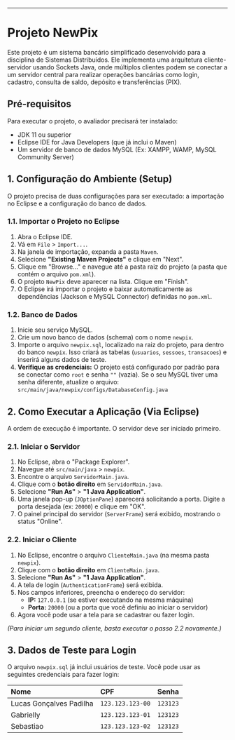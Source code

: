 ---

# Projeto NewPix

Este projeto é um sistema bancário simplificado desenvolvido para a disciplina de Sistemas Distribuídos. Ele implementa uma arquitetura cliente-servidor usando Sockets Java, onde múltiplos clientes podem se conectar a um servidor central para realizar operações bancárias como login, cadastro, consulta de saldo, depósito e transferências (PIX).

## Pré-requisitos

Para executar o projeto, o avaliador precisará ter instalado:

* JDK 11 ou superior
* Eclipse IDE for Java Developers (que já inclui o Maven)
* Um servidor de banco de dados MySQL (Ex: XAMPP, WAMP, MySQL Community Server)

## 1. Configuração do Ambiente (Setup)

O projeto precisa de duas configurações para ser executado: a importação no Eclipse e a configuração do banco de dados.

### 1.1. Importar o Projeto no Eclipse

1.  Abra o Eclipse IDE.
2.  Vá em `File` > `Import...`.
3.  Na janela de importação, expanda a pasta `Maven`.
4.  Selecione **"Existing Maven Projects"** e clique em "Next".
5.  Clique em "Browse..." e navegue até a pasta raiz do projeto (a pasta que contém o arquivo `pom.xml`).
6.  O projeto `NewPix` deve aparecer na lista. Clique em "Finish".
7.  O Eclipse irá importar o projeto e baixar automaticamente as dependências (Jackson e MySQL Connector) definidas no `pom.xml`.

### 1.2. Banco de Dados

1.  Inicie seu serviço MySQL.
2.  Crie um novo banco de dados (schema) com o nome `newpix`.
3.  Importe o arquivo `newpix.sql`, localizado na raiz do projeto, para dentro do banco `newpix`. Isso criará as tabelas (`usuarios`, `sessoes`, `transacoes`) e inserirá alguns dados de teste.
4.  **Verifique as credenciais:** O projeto está configurado por padrão para se conectar como `root` e senha `""` (vazia). Se o seu MySQL tiver uma senha diferente, atualize o arquivo:
    `src/main/java/newpix/configs/DatabaseConfig.java`

## 2. Como Executar a Aplicação (Via Eclipse)

A ordem de execução é importante. O servidor deve ser iniciado primeiro.

### 2.1. Iniciar o Servidor

1.  No Eclipse, abra o "Package Explorer".
2.  Navegue até `src/main/java` > `newpix`.
3.  Encontre o arquivo `ServidorMain.java`.
4.  Clique com o **botão direito** em `ServidorMain.java`.
5.  Selecione **"Run As"** > **"1 Java Application"**.
6.  Uma janela pop-up (`JOptionPane`) aparecerá solicitando a porta. Digite a porta desejada (ex: `20000`) e clique em "OK".
7.  O painel principal do servidor (`ServerFrame`) será exibido, mostrando o status "Online".

### 2.2. Iniciar o Cliente

1.  No Eclipse, encontre o arquivo `ClienteMain.java` (na mesma pasta `newpix`).
2.  Clique com o **botão direito** em `ClienteMain.java`.
3.  Selecione **"Run As"** > **"1 Java Application"**.
4.  A tela de login (`AuthenticationFrame`) será exibida.
5.  Nos campos inferiores, preencha o endereço do servidor:
    * **IP:** `127.0.0.1` (se estiver executando na mesma máquina)
    * **Porta:** `20000` (ou a porta que você definiu ao iniciar o servidor)
6.  Agora você pode usar a tela para se cadastrar ou fazer login.

*(Para iniciar um segundo cliente, basta executar o passo 2.2 novamente.)*

## 3. Dados de Teste para Login

O arquivo `newpix.sql` já inclui usuários de teste. Você pode usar as seguintes credenciais para fazer login:

| Nome | CPF | Senha |
| :--- | :--- | :--- |
| Lucas Gonçalves Padilha | `123.123.123-00` | `123123` |
| Gabrielly | `123.123.123-01` | `123123` |
| Sebastiao | `123.123.123-02` | `123123` |